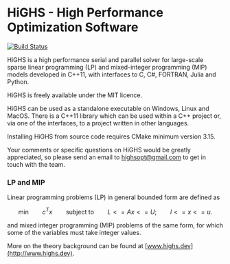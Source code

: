 # HiGHS - High Performance Optimization Software
[![Build Status](https://github.com/ERGO-Code/HiGHS/workflows/build/badge.svg)](https://github.com/ERGO-Code/HiGHS/actions?query=workflow%3Abuild+branch%3Amaster)

HiGHS is a high performance serial and parallel solver for
large-scale sparse linear programming (LP) and mixed-integer
programming (MIP) models developed in C++11, with interfaces to C, C#,
FORTRAN, Julia and Python.

HiGHS is freely available under the MIT licence. 

HiGHS can be used as a standalone executable on Windows, Linux and MacOS. There is
a C++11 library which can be used within a C++ project or, via one of
the interfaces, to a project written in other languages.

Installing HiGHS from source code requires CMake minimum version 3.15.

Your comments or specific questions on HiGHS would be greatly appreciated, so please send an email to [highsopt@gmail.com](mailto:highsopt@gmail.com) to get in touch with the team.

### LP and MIP 
Linear programming problems (LP) in general bounded form are defined as
```math
\textrm{min} \qquad c^Tx \qquad \textrm{subject to} \qquad L <= Ax <= U; \qquad l <= x <= u.
```
and mixed integer programming (MIP) problems of the same form, for which some of the variables must take integer values. 

More on the theory background can be found at [www.highs.dev](http://www.highs.dev). 